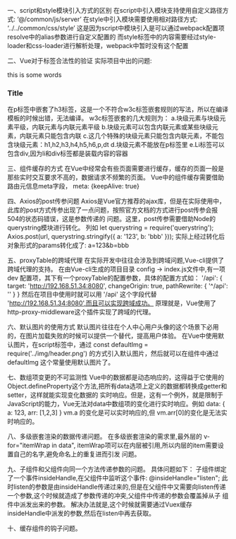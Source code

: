 一、script和style模块引入方式的区别
在script中引入模块支持使用自定义路径方式:  ‘@/common/js/server’
在style中引入模块需要使用相对路径方式:	‘../../common/css/style’
这是因为script中模块引入是可以通过webpack配置项resolve中的alias参数进行自定义配置的
而style标签中的内容需要经过style-loader和css-loader进行解析处理，webpack中暂时没有这个配置


二、Vue对于标签合法性的验证
实际项目中出的问题:
<p>this is some words <h3>Title</h3></p>
在p标签中嵌套了h3标签，这是一个不符合w3c标签嵌套规则的写法，所以在编译模板的时候出错，无法编译。
w3c标签嵌套的几大规则为：
a.块级元素与块级元素平级，内联元素与内联元素平级
b.块级元素可以包含内联元素或某些块级元素，内联元素只能包含内联
c.这几个特殊的块级元素只能包含内联元素，不能包含块级元素：h1,h2,h3,h4,h5,h6,p,dt
d.块级元素不能放在p标签里
e.Li标签可以包含div,因为li和div标签都是装载内容的容器


三、组件缓存的方式
在Vue中经常会有些页面需要进行缓存，缓存的页面一般是那些实时交互要求不高的，数据请求不频繁的页面。
Vue中的组件缓存需要借助路由元信息meta字段， meta: {keepAlive: true}
<keep-alive>
  <router-view v-if="$route.meta.keepAlive"></router-view>
</keep-alive>


四、Axios的post传参问题
Axios是Vue官方推荐的ajax库，但是在实际使用中，此库的post方式传参出现了一点问题，按照官方文档的方式进行post传参会报504的状态码错误，这是参数传递的
问题。这里，post传参需要借助Node的querystring模块进行转化。
列如
let querystring = require('querystring');
Axios.post(url, querystring.stringify({
  a: '123',
  b: 'bbb'
}));
实际上经过转化后对象形式的params转化成了: a=123&b=bbb


五、proxyTable的跨域代理
在实际开发中往往会涉及到跨域问题,Vue-cli提供了跨域代理的支持。
在由Vue-cli生成的项目目录 config -> index.js文件中,有一项 dev 配置项，其下有一个proxyTable的配置参数，具体的配置方式如：
'/api': {
    target: 'http://192.168.51.34:8080',
    changeOrigin: true,
    pathRewrite: {
        '^/api': ''
    }
}
然后在项目中使用时就可以用 '/api' 这个字段代替 'http://192.168.51.34:8080',而且可以实现跨域成功。
原理就是，Vue使用了http-proxy-middleware这个插件实现了跨域的代理。


六、默认图片的使用方式
默认图片往往在个人中心用户头像的这个场景下必用的，在图片加载失败的时候可以提供一个替代，提高用户体验。
在Vue中使用默认图片，在script标签中，通过
const defaultImg = require('../img/header.png')
的方式引入默认图片，然后就可以在组件中通过 defaultImg 这个常量使用默认图片了。


七、数组项变更的不可监测性
Vue中的数据都是动态响应的，这得益于它使用的Object.defineProperty这个方法,把所有data选项上定义的数据都转换成getter和setter，这样就能实现变化数据的
实时响应。但是，这有一个例外，就是限制于JavaScript的能力，Vue无法对data中数组项的变化进行实时响应。例如
data: {
 a: 123,
 arr: [1,2,3]
 }
vm.a 的变化是可以实时响应的,但 vm.arr[0]的变化是无法实时响应的。


八、多级嵌套渲染的数据传递问题。
在多级嵌套渲染的需求里,最外层的 v-for="itemWrap in data", itemWrap项可以在内层被引用,所以内层的item需要设置自己的名字,避免命名上的重复进而引发
问题。


九、子组件和父组件向同一个方法传递参数的问题。
具体问题如下：
子组件绑定了一个事件insideHandle,在父组件中监听这个事件: @insideHandle="listen";
此时listen的参数是由insideHandle传递过来的,但是在父组件中又需要向listen传递一个参数,这个时候就造成了参数传递的冲突,父组件中传递的参数会覆盖掉从子
组件中派发出来的参数。
解决办法就是,这个时候就需要通过Vuex缓存insideHandle中派发的参数,然后在listen中再去获取。


十、缓存组件的钩子问题。







